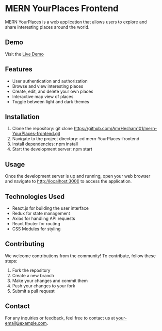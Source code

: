 # MERN YourPlaces Frontend

MERN YourPlaces is a web application that allows users to explore and share interesting places around the world.

## Demo

Visit the [Live Demo](https://mern-your-places-frontend.vercel.app/)

## Features

- User authentication and authorization
- Browse and view interesting places
- Create, edit, and delete your own places
- Interactive map view of places
- Toggle between light and dark themes

## Installation

1. Clone the repository:
    git clone https://github.com/AmrHesham101/mern-YourPlaces-frontend.git
2. Navigate to the project directory:
    cd mern-YourPlaces-frontend
3. Install dependencies:
    npm install
4. Start the development server:
    npm start

## Usage

Once the development server is up and running, open your web browser and navigate to [http://localhost:3000](http://localhost:3000) to access the application.

## Technologies Used

- React.js for building the user interface
- Redux for state management
- Axios for handling API requests
- React Router for routing
- CSS Modules for styling

## Contributing

We welcome contributions from the community! To contribute, follow these steps:

1. Fork the repository
2. Create a new branch
3. Make your changes and commit them
4. Push your changes to your fork
5. Submit a pull request


## Contact

For any inquiries or feedback, feel free to contact us at [your-email@example.com](mailto:your-email@example.com).


